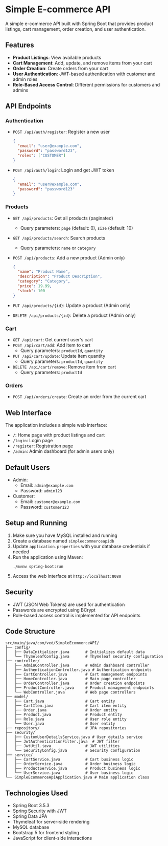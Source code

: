 # Simple E-commerce API

A simple e-commerce API built with Spring Boot that provides product listings, cart management, order creation, and user authentication.

## Features

- **Product Listings**: View available products
- **Cart Management**: Add, update, and remove items from your cart
- **Order Creation**: Create orders from your cart
- **User Authentication**: JWT-based authentication with customer and admin roles
- **Role-Based Access Control**: Different permissions for customers and admins

## API Endpoints

### Authentication

- `POST /api/auth/register`: Register a new user
  ```json
  {
    "email": "user@example.com",
    "password": "password123",
    "roles": ["CUSTOMER"]
  }
  ```

- `POST /api/auth/login`: Login and get JWT token
  ```json
  {
    "email": "user@example.com",
    "password": "password123"
  }
  ```

### Products

- `GET /api/products`: Get all products (paginated)
  - Query parameters: `page` (default: 0), `size` (default: 10)

- `GET /api/products/search`: Search products
  - Query parameters: `name` or `category`

- `POST /api/products`: Add a new product (Admin only)
  ```json
  {
    "name": "Product Name",
    "description": "Product Description",
    "category": "Category",
    "price": 19.99,
    "stock": 100
  }
  ```

- `PUT /api/products/{id}`: Update a product (Admin only)
- `DELETE /api/products/{id}`: Delete a product (Admin only)

### Cart

- `GET /api/cart`: Get current user's cart
- `POST /api/cart/add`: Add item to cart
  - Query parameters: `productId`, `quantity`
- `PUT /api/cart/update`: Update item quantity
  - Query parameters: `productId`, `quantity`
- `DELETE /api/cart/remove`: Remove item from cart
  - Query parameters: `productId`

### Orders

- `POST /api/orders/create`: Create an order from the current cart

## Web Interface

The application includes a simple web interface:

- `/`: Home page with product listings and cart
- `/login`: Login page
- `/register`: Registration page
- `/admin`: Admin dashboard (for admin users only)

## Default Users

- Admin: 
  - Email: `admin@example.com`
  - Password: `admin123`
- Customer:
  - Email: `customer@example.com`
  - Password: `customer123`

## Setup and Running

1. Make sure you have MySQL installed and running
2. Create a database named `simpleecommerceapidb`
3. Update `application.properties` with your database credentials if needed
4. Run the application using Maven:
   ```
   ./mvnw spring-boot:run
   ```
5. Access the web interface at `http://localhost:8080`

## Security

- JWT (JSON Web Tokens) are used for authentication
- Passwords are encrypted using BCrypt
- Role-based access control is implemented for API endpoints

## Code Structure

```
src/main/java/com/ved/SimpleEcommerceAPI/
├── config/
│   ├── DataInitializer.java       # Initializes default data
│   └── ThymeleafConfig.java       # Thymeleaf security configuration
├── controller/
│   ├── AdminController.java       # Admin dashboard controller
│   ├── AuthenticationController.java # Authentication endpoints
│   ├── CartController.java        # Cart management endpoints
│   ├── HomeController.java        # Main page controller
│   ├── OrderController.java       # Order creation endpoints
│   ├── ProductController.java     # Product management endpoints
│   └── WebController.java         # Web page controllers
├── model/
│   ├── Cart.java                  # Cart entity
│   ├── CartItem.java              # Cart item entity
│   ├── Order.java                 # Order entity
│   ├── Product.java               # Product entity
│   ├── Role.java                  # User role entity
│   └── User.java                  # User entity
├── repository/                    # JPA repositories
├── security/
│   ├── CustomUserDetailsService.java # User details service
│   ├── JwtAuthenticationFilter.java  # JWT filter
│   ├── JwtUtil.java               # JWT utilities
│   └── SecurityConfig.java        # Security configuration
├── service/
│   ├── CartService.java           # Cart business logic
│   ├── OrderService.java          # Order business logic
│   ├── ProductService.java        # Product business logic
│   └── UserService.java           # User business logic
└── SimpleEcommerceApiApplication.java # Main application class
```

## Technologies Used

- Spring Boot 3.5.3
- Spring Security with JWT
- Spring Data JPA
- Thymeleaf for server-side rendering
- MySQL database
- Bootstrap 5 for frontend styling
- JavaScript for client-side interactions